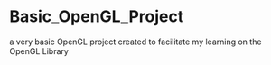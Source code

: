 # Basic_OpenGL_Project
a very basic OpenGL project created to facilitate my learning on the OpenGL Library
